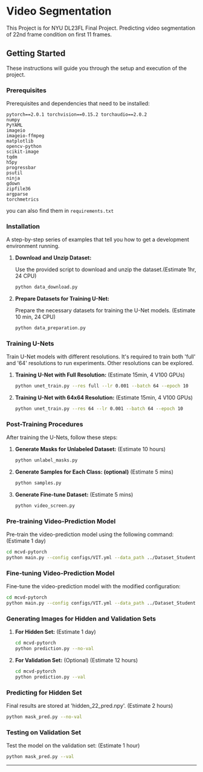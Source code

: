 # Video Segmentation

This Project is for NYU DL23FL Final Project. Predicting video segmentation of 22nd frame condition on first 11 frames.

## Getting Started

These instructions will guide you through the setup and execution of the project.

### Prerequisites

Prerequisites and dependencies that need to be installed:

```
pytorch==2.0.1 torchvision==0.15.2 torchaudio==2.0.2
numpy
PyYAML
imageio
imageio-ffmpeg
matplotlib
opencv-python
scikit-image
tqdm
h5py
progressbar
psutil
ninja
gdown
zipfile36
argparse
torchmetrics
```

you can also find them in ` requirements.txt `

### Installation

A step-by-step series of examples that tell you how to get a development environment running.

1. **Download and Unzip Dataset:**

   Use the provided script to download and unzip the dataset.(Estimate 1hr, 24 CPU)

   ```bash
   python data_download.py
   ```

2. **Prepare Datasets for Training U-Net:**

   Prepare the necessary datasets for training the U-Net models. (Estimate 10 min, 24 CPU)

   ```bash
   python data_preparation.py
   ```

### Training U-Nets

Train U-Net models with different resolutions. It's required to train both 'full' and '64' resolutions to run experiments. Other resolutions can be explored.

1. **Training U-Net with Full Resolution:**
   (Estimate 15min, 4 V100 GPUs)
   ```bash
   python unet_train.py --res full --lr 0.001 --batch 64 --epoch 10
   ```

2. **Training U-Net with 64x64 Resolution:**
   (Estimate 15min, 4 V100 GPUs)
   ```bash
   python unet_train.py --res 64 --lr 0.001 --batch 64 --epoch 10
   ```

### Post-Training Procedures

After training the U-Nets, follow these steps:

1. **Generate Masks for Unlabeled Dataset:** (Estimate 10 hours)

   ```bash
   python unlabel_masks.py
   ```

2. **Generate Samples for Each Class: (optional)** (Estimate 5 mins)

   ```bash
   python samples.py
   ```

3. **Generate Fine-tune Dataset:** (Estimate 5 mins)

   ```bash
   python video_screen.py
   ```

### Pre-training Video-Prediction Model

Pre-train the video-prediction model using the following command: (Estimate 1 day)

```bash
cd mcvd-pytorch
python main.py --config configs/VIT.yml --data_path ../Dataset_Student --exp ../VIT_64
```

### Fine-tuning Video-Prediction Model

Fine-tune the video-prediction model with the modified configuration:

```bash
cd mcvd-pytorch
python main.py --config configs/VIT.yml --data_path ../Dataset_Student --exp ../VIT_64 --resume_training --config_mod data.finetune=True
```

### Generating Images for Hidden and Validation Sets

1. **For Hidden Set:** (Estimate 1 day)

   ```bash
   cd mcvd-pytorch
   python prediction.py --no-val
   ```

2. **For Validation Set:** (Optional) (Estimate 12 hours)

   ```bash
   cd mcvd-pytorch
   python prediction.py --val
   ```

### Predicting for Hidden Set

Final results are stored at 'hidden_22_pred.npy'. (Estimate 2 hours)

   ```bash
   python mask_pred.py --no-val
   ```


### Testing on Validation Set

Test the model on the validation set: (Estimate 1 hour)

   ```bash
   python mask_pred.py --val
   ```

---
